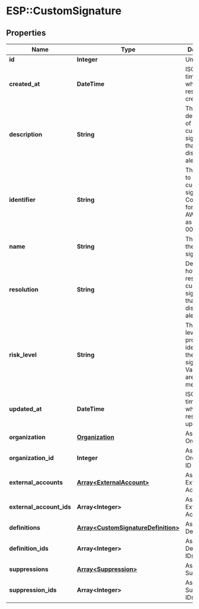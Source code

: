 # ESP::CustomSignature

## Properties
Name | Type | Description | Notes
------------ | ------------- | ------------- | -------------
**id** | **Integer** | Unique ID | [optional] 
**created_at** | **DateTime** | ISO 8601 timestamp when the resource was created | [optional] 
**description** | **String** | The description of the custom signature that is displayed on alerts | [optional] 
**identifier** | **String** | The identifier to use for the custom signature. Common format is AWS:- such as AWS:IAM-001 | [optional] 
**name** | **String** | The name of the custom signature | [optional] 
**resolution** | **String** | Details for how to resolve this custom signature that is displayed on alerts | [optional] 
**risk_level** | **String** | The risk-level of the problem identified by the custom signature. Valid values are low, medium, high | [optional] 
**updated_at** | **DateTime** | ISO 8601 timestamp when the resource was updated | [optional] 
**organization** | [**Organization**](Organization.md) | Associated Organization | [optional] 
**organization_id** | **Integer** | Associated Organization ID | [optional] 
**external_accounts** | [**Array&lt;ExternalAccount&gt;**](ExternalAccount.md) | Associated External Accounts | [optional] 
**external_account_ids** | **Array&lt;Integer&gt;** | Associated External Accounts IDs | [optional] 
**definitions** | [**Array&lt;CustomSignatureDefinition&gt;**](CustomSignatureDefinition.md) | Associated Definitions | [optional] 
**definition_ids** | **Array&lt;Integer&gt;** | Associated Definitions IDs | [optional] 
**suppressions** | [**Array&lt;Suppression&gt;**](Suppression.md) | Associated Suppressions | [optional] 
**suppression_ids** | **Array&lt;Integer&gt;** | Associated Suppressions IDs | [optional] 


